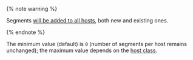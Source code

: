{% note warning %}

Segments [will be added to all hosts](../../../../managed-greenplum/concepts/index.md), both new and existing ones.

{% endnote %}

The minimum value (default) is `0` (number of segments per host remains unchanged); the maximum value depends on the [host class](../../../../managed-greenplum/concepts/instance-types.md).
